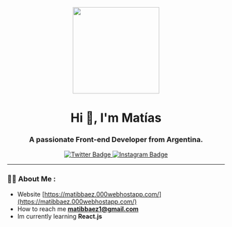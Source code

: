 <div id="header" align="center">
    <img src="https://media.giphy.com/media/14tvbepZ8vhU40/giphy.gif" width="200">
    <h1 align="center">Hi 👋, I'm Matías</h1>
    <h3 align="center">A passionate Front-end Developer from Argentina.</h3>
</div>

<div id="badges" align="center">
    <a href="https://twitter.com/matibbaez" target="_blank">
        <img src="https://img.shields.io/twitter/follow/matibbaez?color=grey&logo=twitter&style=for-the-badge" alt="Twitter Badge">
    </a>
    <a href="https://instagram.com/matibbaez" target="_blank">
        <img src="https://img.shields.io/twitter/follow/matibbaez?color=grey&logo=instagram&style=for-the-badge" alt="Instagram Badge">
    </a>
</div>

---

### 👨‍💻 About Me :

- Website [https://matibbaez.000webhostapp.com/](https://matibbaez.000webhostapp.com/)
- How to reach me **matibbaez1@gmail.com**
- Im currently learning **React.js**
